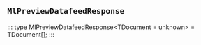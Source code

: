 ## `MlPreviewDatafeedResponse`
:::
type MlPreviewDatafeedResponse<TDocument = unknown> = TDocument[];
:::
